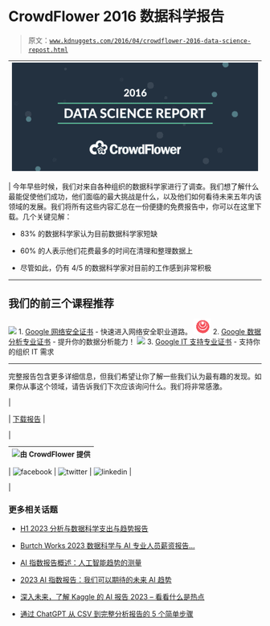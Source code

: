 # CrowdFlower 2016 数据科学报告

> 原文：[`www.kdnuggets.com/2016/04/crowdflower-2016-data-science-repost.html`](https://www.kdnuggets.com/2016/04/crowdflower-2016-data-science-repost.html)

| ![CrowdFlower 2016 数据科学报告](img/d765cbc3527256606b6e9c61384ec111.png) |
| --- |

| 今年早些时候，我们对来自各种组织的数据科学家进行了调查。我们想了解什么最能促使他们成功，他们面临的最大挑战是什么，以及他们如何看待未来五年内该领域的发展。我们将所有这些内容汇总在一份便捷的免费报告中，你可以在这里下载。几个关键见解：

+   83% 的数据科学家认为目前数据科学家短缺

+   60% 的人表示他们花费最多的时间在清理和整理数据上

+   尽管如此，仍有 4/5 的数据科学家对目前的工作感到非常积极

* * *

## 我们的前三个课程推荐

![](img/0244c01ba9267c002ef39d4907e0b8fb.png) 1\. [Google 网络安全证书](https://www.kdnuggets.com/google-cybersecurity) - 快速进入网络安全职业道路。 ![](img/e225c49c3c91745821c8c0368bf04711.png) 2\. [Google 数据分析专业证书](https://www.kdnuggets.com/google-data-analytics) - 提升你的数据分析能力！ ![](img/0244c01ba9267c002ef39d4907e0b8fb.png) 3\. [Google IT 支持专业证书](https://www.kdnuggets.com/google-itsupport) - 支持你的组织 IT 需求

* * *

完整报告包含更多详细信息，但我们希望让你了解一些我们认为最有趣的发现。如果你从事这个领域，请告诉我们下次应该询问什么。我们将非常感激。

|

&#124; [下载报告](http://visit.crowdflower.com/data-science-report.html) &#124;

|

| ![由 CrowdFlower 提供](http://www.crowdflower.com) |
| --- |

&#124; ![facebook](https://www.facebook.com/CrowdFlower) &#124; ![twitter](https://twitter.com/CrowdFlower) &#124; ![linkedin](https://www.linkedin.com/company/crowdflower) &#124;

|

### 更多相关话题

+   [H1 2023 分析与数据科学支出与趋势报告](https://www.kdnuggets.com/2023/07/h1-2023-analytics-data-science-spend-trends-report.html)

+   [Burtch Works 2023 数据科学与 AI 专业人员薪资报告…](https://www.kdnuggets.com/2023/08/burtch-works-2023-data-science-ai-professionals-salary-report.html)

+   [AI 指数报告概述：人工智能趋势的测量](https://www.kdnuggets.com/2023/04/overview-ai-index-report-measuring-trends-artificial-intelligence.html)

+   [2023 AI 指数报告：我们可以期待的未来 AI 趋势](https://www.kdnuggets.com/2023/06/2023-ai-index-report-ai-trends-expect-future.html)

+   [深入未来，了解 Kaggle 的 AI 报告 2023 – 看看什么是热点](https://www.kdnuggets.com/dive-into-the-future-with-kaggle-ai-report-2023-see-what-hot)

+   [通过 ChatGPT 从 CSV 到完整分析报告的 5 个简单步骤](https://www.kdnuggets.com/from-csv-to-complete-analytical-report-with-chatgpt-in-5-simple-steps)
